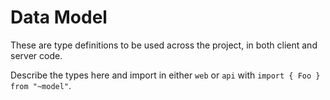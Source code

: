 # Data Model

These are type definitions to be used across the project, in both client and server code.

Describe the types here and import in either `web` or `api` with `import { Foo } from "~model"`.
